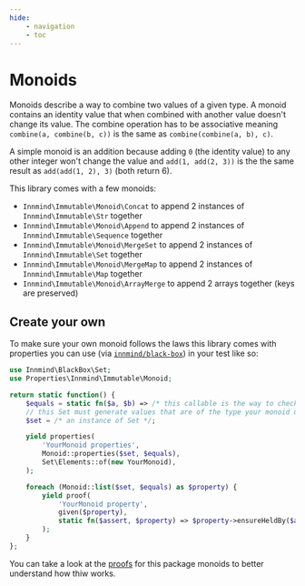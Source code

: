 ```yaml
---
hide:
    - navigation
    - toc
---
```


# Monoids

Monoids describe a way to combine two values of a given type. A monoid contains an identity value that when combined with another value doesn't change its value. The combine operation has to be associative meaning `combine(a, combine(b, c))` is the same as `combine(combine(a, b), c)`.

A simple monoid is an addition because adding `0` (the identity value) to any other integer won't change the value and `add(1, add(2, 3))` is the the same result as `add(add(1, 2), 3)` (both return 6).

This library comes with a few monoids:

- `Innmind\Immutable\Monoid\Concat` to append 2 instances of `Innmind\Immutable\Str` together
- `Innmind\Immutable\Monoid\Append` to append 2 instances of `Innmind\Immutable\Sequence` together
- `Innmind\Immutable\Monoid\MergeSet` to append 2 instances of `Innmind\Immutable\Set` together
- `Innmind\Immutable\Monoid\MergeMap` to append 2 instances of `Innmind\Immutable\Map` together
- `Innmind\Immutable\Monoid\ArrayMerge` to append 2 arrays together (keys are preserved)

## Create your own

To make sure your own monoid follows the laws this library comes with properties you can use (via [`innmind/black-box`](https://github.com/Innmind/BlackBox/)) in your test like so:

```php
use Innmind\BlackBox\Set;
use Properties\Innmind\Immutable\Monoid;

return static function() {
    $equals = static fn($a, $b) => /* this callable is the way to check that 2 values are equal */;
    // this Set must generate values that are of the type your monoid understands
    $set = /* an instance of Set */;

    yield properties(
        'YourMonoid properties',
        Monoid::properties($set, $equals),
        Set\Elements::of(new YourMonoid),
    );

    foreach (Monoid::list($set, $equals) as $property) {
        yield proof(
            'YourMonoid property',
            given($property),
            static fn($assert, $property) => $property->ensureHeldBy($assert, new YourMonoid),
        );
    }
};
```

You can take a look at the [proofs](https://github.com/Innmind/Immutable/tree/master/proofs/monoid) for this package monoids to better understand how thiw works.
